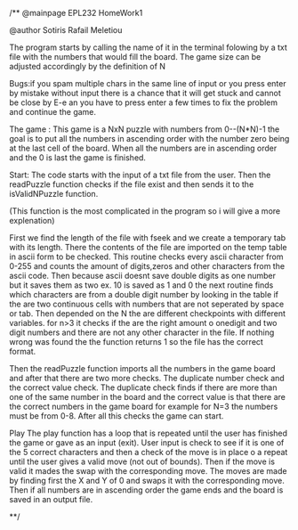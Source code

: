 /**
@mainpage EPL232 HomeWork1 

@author Sotiris Rafail Meletiou 

The program starts by calling the name of it in the terminal folowing by a txt file with the numbers that would fill the board.
The game size can be adjusted accordingly by the definition of N 

Bugs:if you spam multiple chars in the same line of input or you press enter by mistake without input there is a chance that it will get stuck and cannot be close by E-e an you have to press enter a few times to fix the problem and continue the game.

The game :
This game is a NxN puzzle with numbers from 0--(N*N)-1
the goal is to put all the numbers in ascending order with the number zero being at the last cell of the board.
When all the numbers are in ascending order and the 0 is last the game is finished.

Start:
The code starts with the input of a txt file from the user. 
Then the readPuzzle function checks if the file exist and then sends it to the isValidNPuzzle function.

(This function is the most complicated in the program so i will give a more explenation)

First we find the length of the file with fseek and we create a temporary tab with its length.
There the contents of the file are imported on the temp table in ascii form to be checked.
This routine checks every ascii character from 0-255 and counts the amount of digits,zeros and other characters from the ascii code.
Then because ascii doesnt save double digits as one number but it saves them as two ex. 10 is saved as 1 and 0 the next routine finds which characters are from a double digit number by looking in the table if the are two continuous cells with numbers that are not seperated by space or tab.
Then depended on the N the are different checkpoints with different variables.
for n>3 it checks if the are the right amount o onedigit and two digit numbers and there are not any other character in the file.
If nothing wrong was found the the function returns 1 so the file has the correct format.

Then the readPuzzle function imports all the numbers in the game board 
and after that there are two more checks.
The duplicate number check and the correct value check.
The duplicate check finds if there are more than one of the same number in the board
and the correct value is that there are the correct numbers in the game board for example for N=3 the numbers must be from 0-8.
After all this checks the game can start.

Play
The play function has a loop that is repeated until the user has finished the game or gave as an input (exit).
User input is check to see if it is one of the 5 correct characters and then a check of the move is in place o a repeat until the user gives a valid move (not out of bounds).
Then if the move is valid it mades the swap with the corresponding move.
The moves are made by finding first the X and Y of 0 and swaps it with the corresponding move.
Then if all numbers are in ascending order the game ends and the board is saved in an output file.

**/